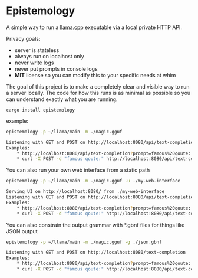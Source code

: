 # Epistemology

A simple way to run a [llama.cpp](https://github.com/ggerganov/llama.cpp) executable via a local private HTTP API.

Privacy goals:
* server is stateless
* always run on localhost only
* never write logs
* never put prompts in console logs
* **MIT** license so you can modify this to your specific needs at whim

The goal of this project is to make a completely clear and visible way to run a server locally. The code for how this runs is as minimal as possible so you can understand exactly what you are running.


```
cargo install epistemology
```

example:
```bash
epistemology -p ~/llama/main -m ./magic.gguf

Listening with GET and POST on http://localhost:8080/api/text-completion
Examples:
    * http://localhost:8080/api/text-completion?prompt=famous%20qoute:
    * curl -X POST -d "famous qoute:" http://localhost:8080/api/text-completion
```

You can also run your own web interface from a static path

```bash
epistemology -p ~/llama/main -m ./magic.gguf -u ./my-web-interface

Serving UI on http://localhost:8080/ from ./my-web-interface
Listening with GET and POST on http://localhost:8080/api/text-completion
Examples:
    * http://localhost:8080/api/text-completion?prompt=famous%20qoute:
    * curl -X POST -d "famous qoute:" http://localhost:8080/api/text-completion
```

You can also constrain the output grammar with *.gbnf files for things like JSON output

```bash
epistemology -p ~/llama/main -m ./magic.gguf -g ./json.gbnf

Listening with GET and POST on http://localhost:8080/text-completion
Examples:
    * http://localhost:8080/api/text-completion?prompt=famous%20qoute:
    * curl -X POST -d "famous qoute:" http://localhost:8080/api/text-completion
```
